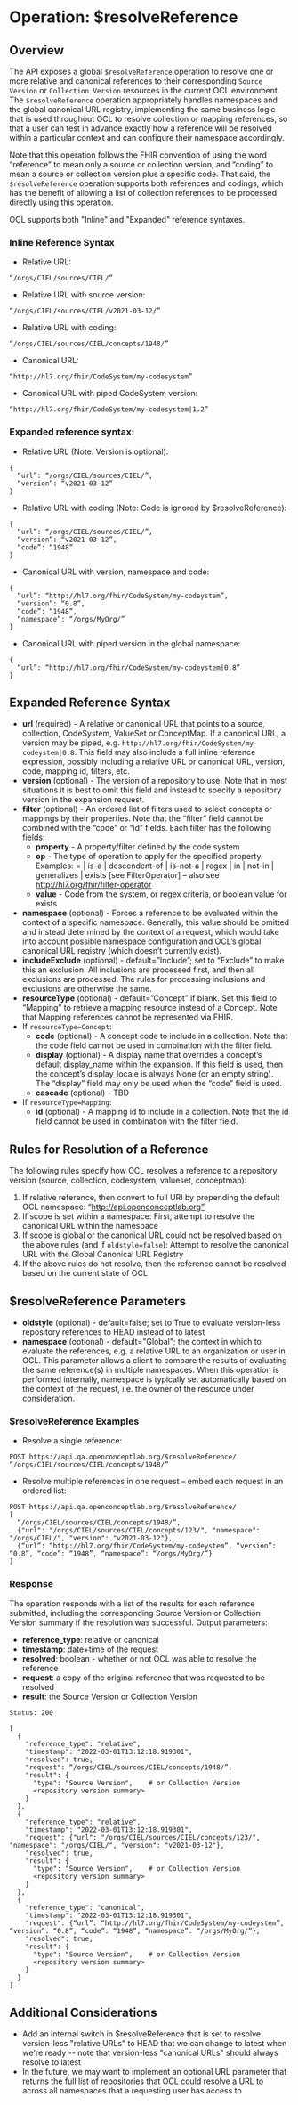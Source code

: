 # Operation: $resolveReference

## Overview
The API exposes a global `$resolveReference` operation to resolve one or more relative and canonical references to their corresponding `Source Version` or `Collection Version` resources in the current OCL environment. The `$resolveReference` operation appropriately handles namespaces and the global canonical URL registry, implementing the same business logic that is used throughout OCL to resolve collection or mapping references, so that a user can test in advance exactly how a reference will be resolved within a particular context and can configure their namespace accordingly.

Note that this operation follows the FHIR convention of using the word “reference” to mean only a source or collection version, and “coding” to mean a source or collection version plus a specific code. That said, the `$resolveReference` operation supports both references and codings, which has the benefit of allowing a list of collection references to be processed directly using this operation.

OCL supports both "Inline" and "Expanded" reference syntaxes.

### Inline Reference Syntax
* Relative URL:
```
“/orgs/CIEL/sources/CIEL/”
```
* Relative URL with source version:
```
“/orgs/CIEL/sources/CIEL/v2021-03-12/”
```
* Relative URL with coding: 
```
“/orgs/CIEL/sources/CIEL/concepts/1948/”
```
* Canonical URL: 
```
“http://hl7.org/fhir/CodeSystem/my-codesystem”
```
* Canonical URL with piped CodeSystem version: 
```
“http://hl7.org/fhir/CodeSystem/my-codesystem|1.2”
```

### Expanded reference syntax:
* Relative URL (Note: Version is optional):
```
{
  “url”: “/orgs/CIEL/sources/CIEL/”,
  “version”: “v2021-03-12”
}
```
* Relative URL with coding (Note: Code is ignored by $resolveReference):
```
{
  “url”: “/orgs/CIEL/sources/CIEL/”,
  “version”: “v2021-03-12”,
  “code”: “1948”
}
```
* Canonical URL with version, namespace and code:
```
{
  “url”: “http://hl7.org/fhir/CodeSystem/my-codeystem”,
  “version”: “0.8”,
  “code”: “1948”,
  “namespace”: “/orgs/MyOrg/”
}
```
* Canonical URL with piped version in the global namespace:
```
{
  “url”: “http://hl7.org/fhir/CodeSystem/my-codeystem|0.8”
}
```

## Expanded Reference Syntax
* **url** (required) - A relative or canonical URL that points to a source, collection, CodeSystem, ValueSet or ConceptMap. If a canonical URL, a version may be piped, e.g. `http://hl7.org/fhir/CodeSystem/my-codeystem|0.8`. This field may also include a full inline reference expression, possibly including a relative URL or canonical URL, version, code, mapping id, filters, etc.
* **version** (optional) - The version of a repository to use. Note that in most situations it is best to omit this field and instead to specify a repository version in the expansion request.
* **filter** (optional) - An ordered list of filters used to select concepts or mappings by their properties. Note that the “filter” field cannot be combined with the “code” or “id” fields. Each filter has the following fields:
  * **property** - A property/filter defined by the code system
  * **op** - The type of operation to apply for the specified property. Examples: = | is-a | descendent-of | is-not-a | regex | in | not-in | generalizes | exists [see FilterOperator] – also see http://hl7.org/fhir/filter-operator
  * **value** - Code from the system, or regex criteria, or boolean value for exists
* **namespace** (optional) - Forces a reference to be evaluated within the context of a specific namespace. Generally, this value should be omitted and instead determined by the context of a request, which would take into account possible namespace configuration and OCL’s global canonical URL registry (which doesn’t currently exist).
* **includeExclude** (optional) - default=”Include”; set to “Exclude” to make this an exclusion. All inclusions are processed first, and then all exclusions are processed. The rules for processing inclusions and exclusions are otherwise the same.
* **resourceType** (optional) - default=”Concept” if blank. Set this field to “Mapping” to retrieve a mapping resource instead of a Concept. Note that Mapping references cannot be represented via FHIR.
* If `resourceType=Concept`:
  * **code** (optional) - A concept code to include in a collection. Note that the code field cannot be used in combination with the filter field.
  * **display** (optional) - A display name that overrides a concept’s default display_name within the expansion. If this field is used, then the concept’s display_locale is always None (or an empty string). The “display” field may only be used when the “code” field is used.
  * **cascade** (optional) - TBD
* If `resourceType=Mapping`:
  * **id** (optional) - A mapping id to include in a collection. Note that the id field cannot be used in combination with the filter field.

## Rules for Resolution of a Reference
The following rules specify how OCL resolves a reference to a repository version (source, collection, codesystem, valueset, conceptmap):
1. If relative reference, then convert to full URI by prepending the default OCL namespace: “http://api.openconceptlab.org”
2. If scope is set within a namespace: First, attempt to resolve the canonical URL within the namespace
3. If scope is global or the canonical URL could not be resolved based on the above rules (and if `oldstyle=false`): Attempt to resolve the canonical URL with the Global Canonical URL Registry
4. If the above rules do not resolve, then the reference cannot be resolved based on the current state of OCL

## $resolveReference Parameters
* **oldstyle** (optional) - default=false; set to True to evaluate version-less repository references to HEAD instead of to latest
* **namespace** (optional) - default="Global"; the context in which to evaluate the references, e.g. a relative URL to an organization or user in OCL. This parameter allows a client to compare the results of evaluating the same reference(s) in multiple namespaces. When this operation is performed internally, namespace is typically set automatically based on the context of the request, i.e. the owner of the resource under consideration.

### $resolveReference Examples
* Resolve a single reference:
```
POST https://api.qa.openconceptlab.org/$resolveReference/
“/orgs/CIEL/sources/CIEL/concepts/1948/”
```
* Resolve multiple references in one request – embed each request in an ordered list:
```
POST https://api.qa.openconceptlab.org/$resolveReference/
[
  “/orgs/CIEL/sources/CIEL/concepts/1948/”,
  {"url": "/orgs/CIEL/sources/CIEL/concepts/123/", "namespace": "/orgs/CIEL/", "version": "v2021-03-12"},
  {“url”: “http://hl7.org/fhir/CodeSystem/my-codeystem”, “version”: “0.8”, “code”: “1948”, “namespace”: “/orgs/MyOrg/”}
]
```

### Response
The operation responds with a list of the results for each reference submitted, including the corresponding Source Version or Collection Version summary if the resolution was successful. Output parameters:
* **reference_type**: relative or canonical
* **timestamp**: date+time of the request
* **resolved**: boolean - whether or not OCL was able to resolve the reference
* **request**: a copy of the original reference that was requested to be resolved
* **result**: the Source Version or Collection Version

```
Status: 200
```
```
[
  {
    "reference_type": "relative",
    "timestamp": "2022-03-01T13:12:18.919301",
    "resolved": true,
    "request": “/orgs/CIEL/sources/CIEL/concepts/1948/”,
    "result": {
      "type": "Source Version",    # or Collection Version
      <repository version summary>
    }
  },
  {
    "reference_type": "relative",
    "timestamp": "2022-03-01T13:12:18.919301",
    "request": {"url": "/orgs/CIEL/sources/CIEL/concepts/123/", "namespace": "/orgs/CIEL/", "version": "v2021-03-12"},
    "resolved": true,
    "result": {
      "type": "Source Version",    # or Collection Version
      <repository version summary>
    }
  },
  {
    "reference_type": "canonical",
    "timestamp": "2022-03-01T13:12:18.919301",
    "request": {“url”: “http://hl7.org/fhir/CodeSystem/my-codeystem”, “version”: “0.8”, “code”: “1948”, “namespace”: “/orgs/MyOrg/”},
    "resolved": true,
    "result": {
      "type": "Source Version",    # or Collection Version
      <repository version summary>
    }
  }
]
```


## Additional Considerations
* Add an internal switch in $resolveReference that is set to resolve version-less "relative URLs" to HEAD that we can change to latest when we're ready -- note that version-less "canonical URLs" should always resolve to latest
* In the future, we may want to implement an optional URL parameter that returns the full list of repositories that OCL could resolve a URL to across all namespaces that a requesting user has access to
